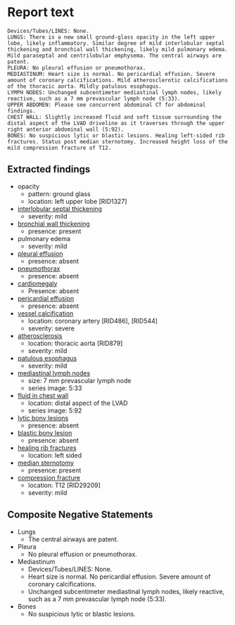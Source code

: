 # Report text

```text
Devices/Tubes/LINES: None.
LUNGS: There is a new small ground-glass opacity in the left upper lobe, likely inflammatory. Similar degree of mild interlobular septal thickening and bronchial wall thickening, likely mild pulmonary edema. Mild paraseptal and centrilobular emphysema. The central airways are patent.
PLEURA: No pleural effusion or pneumothorax.
MEDIASTINUM: Heart size is normal. No pericardial effusion. Severe amount of coronary calcifications. Mild atherosclerotic calcifications of the thoracic aorta. Mildly patulous esophagus.
LYMPH NODES: Unchanged subcentimeter mediastinal lymph nodes, likely reactive, such as a 7 mm prevascular lymph node (5:33).
UPPER ABDOMEN: Please see concurrent abdominal CT for abdominal findings.
CHEST WALL: Slightly increased fluid and soft tissue surrounding the distal aspect of the LVAD driveline as it traverses through the upper right anterior abdominal wall (5:92).
BONES: No suspicious lytic or blastic lesions. Healing left-sided rib fractures. Status post median sternotomy. Increased height loss of the mild compression fracture of T12.
```

## Extracted findings

- opacity
  - pattern: ground glass
  - location: left upper lobe \[RID1327\]
- [interlobular septal thickening](../../definitions/hood/interlobular-septal-thickening.json)
  - severity: mild
- [bronchial wall thickening](../../definitions/hood/bronchial-wall-thickening.json)
  - presence: present
- pulmonary edema
  - severity: mild
- [pleural effusion](../../definitions/hood/pleural-effusion.json)
  - presence: absent
- [pneumothorax](../../definitions/hood/pneumothorax.json)
  - presence: absent
- [cardiomegaly](../../definitions/upmedic/Cardiomegaly.cde.md)
  - Presence: absent
- [pericardial effusion](../../definitions/hood/pericardial-effusion.json)
  - presence: absent
- [vessel calcification](../../definitions/nuance/coronary_artery_calcification.json)
  - location: coronary artery \[RID486\], \[RID544\]
  - severity: severe
- [atherosclerosis](../../definitions/nuance/thoracic_vessel_atherosclerotic_calcification.json)
  - location: thoracic aorta \[RID879\]
  - severity: mild
- [patulous esophagus](../../definitions/hood/esophageal-dilation.md)
  - severity: mild
- [mediastinal lymph nodes](../../definitions/hood/mediastinal-lymph-nodes.json)
  - size: 7 mm prevascular lymph node
  - series image: 5:33
- [fluid in chest wall](../../definitions/hood/chest-wall-fluid-collection.md)
  - location: distal aspect of the LVAD
  - series image: 5:92
- [lytic bony lesions](../../definitions/hood/lytic-lesion.md)
  - presence: absent
- [blastic bony lesion](../../definitions/hood/sclerotic-lesion.md)
  - presence: absent
- [healing rib fractures](../../definitions/hood/healed-rib-fracture.json)
  - location: left sided
- [median sternotomy](../../definitions/hood/median-sternotomy.json)
  - presence: present
- [compression fracture](../../definitions/hood/compression-fracture.json)
  - location: T12 \[RID29209\]
  - severity: mild

## Composite Negative Statements

- Lungs
  - The central airways are patent.
- Pleura
  - No pleural effusion or pneumothorax.
- Mediastinum
  - Devices/Tubes/LINES: None.
  - Heart size is normal. No pericardial effusion. Severe amount of coronary calcifications.
  - Unchanged subcentimeter mediastinal lymph nodes, likely reactive, such as a 7 mm prevascular lymph node (5:33).
- Bones
  - No suspicious lytic or blastic lesions.
